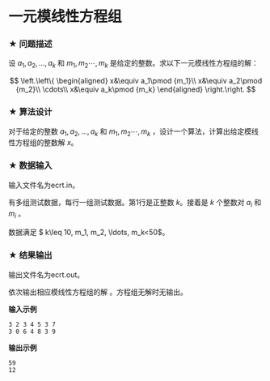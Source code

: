# 一元模线性方程组

### ★ 问题描述

设 $a_1, a_2, \ldots, a_k$ 和 $m_1, m_2 \cdots, m_k$ 是给定的整数。求以下一元模线性方程组的解：

$$
\left.\left\{
\begin{aligned}
x&\equiv a_1\pmod {m_1}\\
x&\equiv a_2\pmod {m_2}\\
\cdots\\
x&\equiv a_k\pmod {m_k}
\end{aligned}
\right.\right.
$$

### ★ 算法设计

对于给定的整数 $a_1, a_2, \ldots, a_k$ 和 $m_1, m_2 \cdots, m_k$ ，设计一个算法，计算出给定模线性方程组的整数解 $x$。

### ★ 数据输入

输入文件名为ecrt.in。

有多组测试数据，每行一组测试数据。第1行是正整数 $k$。接着是  $k$  个整数对 $a_i$  和 $m_i$ 。

数据满足  $ k\leq 10, m_1, m_2, \ldots, m_k<50$。

### ★ 结果输出

输出文件名为ecrt.out。

依次输出相应模线性方程组的解 。方程组无解时无输出。

**输入示例**  

```
3 2 3 4 5 3 7
3 0 6 4 8 3 9
```

**输出示例**  

```
59
12
```
